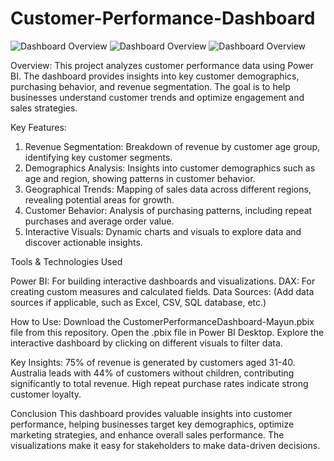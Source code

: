# Customer-Performance-Dashboard
![Dashboard Overview](link_to_screenshot)
![Dashboard Overview](link_to_screenshot)
![Dashboard Overview](link_to_screenshot)



Overview:
This project analyzes customer performance data using Power BI. The dashboard provides insights into key customer demographics, purchasing behavior, and revenue segmentation. The goal is to help businesses understand customer trends and optimize engagement and sales strategies.

Key Features:

1. Revenue Segmentation: Breakdown of revenue by customer age group, identifying key customer segments.
2. Demographics Analysis: Insights into customer demographics such as age and region, showing patterns in customer behavior.
3. Geographical Trends: Mapping of sales data across different regions, revealing potential areas for growth.
4. Customer Behavior: Analysis of purchasing patterns, including repeat purchases and average order value.
5. Interactive Visuals: Dynamic charts and visuals to explore data and discover actionable insights.

Tools & Technologies Used

Power BI: For building interactive dashboards and visualizations.
DAX: For creating custom measures and calculated fields.
Data Sources: (Add data sources if applicable, such as Excel, CSV, SQL database, etc.)

How to Use:
Download the CustomerPerformanceDashboard-Mayun.pbix file from this repository.
Open the .pbix file in Power BI Desktop.
Explore the interactive dashboard by clicking on different visuals to filter data.

Key Insights:
75% of revenue is generated by customers aged 31-40.
Australia leads with 44% of customers without children, contributing significantly to total revenue.
High repeat purchase rates indicate strong customer loyalty.

Conclusion
This dashboard provides valuable insights into customer performance, helping businesses target key demographics, optimize marketing strategies, and enhance overall sales performance. The visualizations make it easy for stakeholders to make data-driven decisions.
